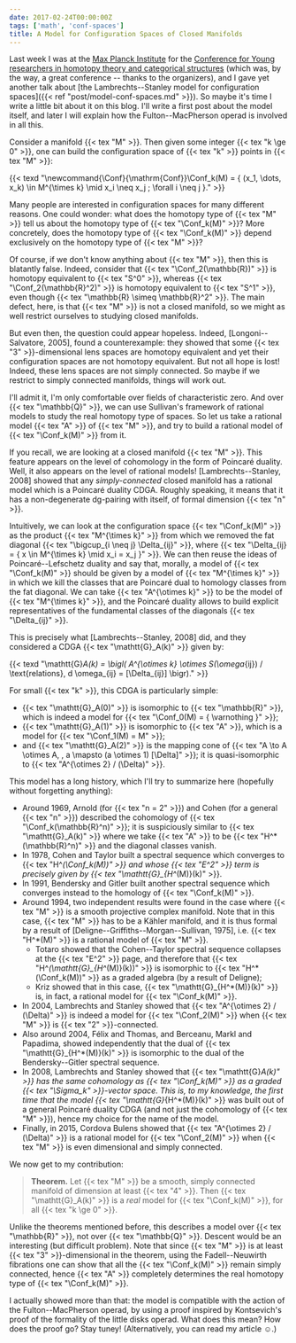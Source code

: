 ```yaml
---
date: 2017-02-24T00:00:00Z
tags: ['math', 'conf-spaces']
title: A Model for Configuration Spaces of Closed Manifolds
---
```


Last week I was at the [Max Planck Institute](https://www.mpim-bonn.mpg.de/) for the [Conference for Young researchers in homotopy theory and categorical structures](https://www.mpim-bonn.mpg.de/node/6791) (which was, by the way, a great conference -- thanks to the organizers), and I gave yet another talk about [the Lambrechts--Stanley model for configuration spaces]({{< ref "post/model-conf-spaces.md" >}}). So maybe it's time I write a little bit about it on this blog. I'll write a first post about the model itself, and later I will explain how the Fulton--MacPherson operad is involved in all this.
<!--more-->

Consider a manifold {{< tex "M" >}}. Then given some integer {{< tex "k \ge 0" >}}, one can build the configuration space of {{< tex "k" >}} points in {{< tex "M" >}}:

{{< texd "\newcommand{\Conf}{\mathrm{Conf}}\Conf_k(M) = \{ (x_1, \dots, x_k) \in M^{\times k} \mid x_i \neq x_j \; \forall i \neq j \}." >}}

Many people are interested in configuration spaces for many different reasons. One could wonder: what does the homotopy type of {{< tex "M" >}} tell us about the homotopy type of {{< tex "\Conf_k(M)" >}}? More concretely, does the homotopy type of {{< tex "\Conf_k(M)" >}} depend exclusively on the homotopy type of {{< tex "M" >}}?

Of course, if we don't know anything about {{< tex "M" >}}, then this is blatantly false. Indeed, consider that {{< tex "\Conf_2(\mathbb{R})" >}} is homotopy equivalent to {{< tex "S^0" >}}, whereas {{< tex "\Conf_2(\mathbb{R}^2)" >}} is homotopy equivalent to {{< tex "S^1" >}}, even though {{< tex "\mathbb{R} \simeq \mathbb{R}^2" >}}. The main defect, here, is that {{< tex "M" >}} is not a closed manifold, so we might as well restrict ourselves to studying closed manifolds.

But even then, the question could appear hopeless. Indeed, [Longoni--Salvatore, 2005], found a counterexample: they showed that some {{< tex "3" >}}-dimensional lens spaces are homotopy equivalent and yet their configuration spaces are not homotopy equivalent. But not all hope is lost! Indeed, these lens spaces are not simply connected. So maybe if we restrict to simply connected manifolds, things will work out.

I'll admit it, I'm only comfortable over fields of characteristic zero. And over {{< tex "\mathbb{Q}" >}}, we can use Sullivan's framework of rational models to study the real homotopy type of spaces. So let us take a rational model {{< tex "A" >}} of {{< tex "M" >}}, and try to build a rational model of {{< tex "\Conf_k(M)" >}} from it.

If you recall, we are looking at a closed manifold {{< tex "M" >}}. This feature appears on the level of cohomology in the form of Poincaré duality. Well, it also appears on the level of rational models! [Lambrechts--Stanley, 2008] showed that any *simply-connected* closed manifold has a rational model which is a Poincaré duality CDGA. Roughly speaking, it means that it has a non-degenerate dg-pairing with itself, of formal dimension {{< tex "n" >}}.

Intuitively, we can look at the configuration space {{< tex "\Conf_k(M)" >}} as the product {{< tex "M^{\times k}" >}} from which we removed the fat diagonal {{< tex "\bigcup_{i \neq j} \Delta_{ij}" >}}, where {{< tex "\Delta_{ij} = \{ x \in M^{\times k} \mid x_i = x_j \}" >}}. We can then reuse the ideas of Poincaré--Lefschetz duality and say that, morally, a model of {{< tex "\Conf_k(M)" >}} should be given by a model of {{< tex "M^{\times k}" >}} in which we kill the classes that are Poincaré dual to homology classes from the fat diagonal. We can take {{< tex "A^{\otimes k}" >}} to be the model of {{< tex "M^{\times k}" >}}, and the Poincaré duality allows to build explicit representatives of the fundamental classes of the diagonals {{< tex "\Delta_{ij}" >}}.

This is precisely what [Lambrechts--Stanley, 2008] did, and they considered a CDGA {{< tex "\mathtt{G}_A(k)" >}} given by:

{{< texd "\mathtt{G}_A(k) = \bigl( A^{\otimes k} \otimes S(\omega_{ij}) / \text{relations}, d \omega_{ij} = [\Delta_{ij}] \bigr)." >}}

For small {{< tex "k" >}}, this CDGA is particularly simple:

- {{< tex "\mathtt{G}_A(0)" >}} is isomorphic to {{< tex "\mathbb{R}" >}}, which is indeed a model for {{< tex "\Conf_0(M) = \{ \varnothing \}" >}};
- {{< tex "\mathtt{G}_A(1)" >}} is isomorphic to {{< tex "A" >}}, which is a model for {{< tex "\Conf_1(M) = M" >}};
- and {{< tex "\mathtt{G}_A(2)" >}} is the mapping cone of {{< tex "A \to A \otimes A, \, a \mapsto (a \otimes 1) [\Delta]" >}}; it is quasi-isomorphic to {{< tex "A^{\otimes 2} / (\Delta)" >}}.

This model has a long history, which I'll try to summarize here (hopefully without forgetting anything):

- Around 1969, Arnold (for {{< tex "n = 2" >}}) and Cohen (for a general {{< tex "n" >}}) described the cohomology of {{< tex "\Conf_k(\mathbb{R}^n)" >}}; it is suspiciously similar to {{< tex "\mathtt{G}_A(k)" >}} where we take {{< tex "A" >}} to be {{< tex "H^*(\mathbb{R}^n)" >}} and the diagonal classes vanish.
- In 1978, Cohen and Taylor built a spectral sequence which converges to {{< tex "H^*(\Conf_k(M))" >}} and whose {{< tex "E^2" >}} term is precisely given by {{< tex "\mathtt{G}_{H^*(M)}(k)" >}}.
- In 1991, Bendersky and Gitler built another spectral sequence which converges instead to the homology of {{< tex "\Conf_k(M)" >}}.
- Around 1994, two independent results were found in the case where {{< tex "M" >}} is a smooth projective complex manifold. Note that in this case, {{< tex "M" >}} has to be a Kähler manifold, and it is thus formal by a result of [Deligne--Griffiths--Morgan--Sullivan, 1975], i.e. {{< tex "H^*(M)" >}} is a rational model of {{< tex "M" >}}.
  - Totaro showed that the Cohen--Taylor spectral sequence collapses at the {{< tex "E^2" >}} page, and therefore that {{< tex "H^*(\mathtt{G}_{H^*(M)}(k))" >}} is isomorphic to {{< tex "H^*(\Conf_k(M))" >}} as a graded algebra (by a result of Deligne);
  - Kriz showed that in this case, {{< tex "\mathtt{G}_{H^*(M)}(k)" >}} is, in fact, a rational model for {{< tex "\Conf_k(M)" >}}.
- In 2004, Lambrechts and Stanley showed that {{< tex "A^{\otimes 2} / (\Delta)" >}} is indeed a model for {{< tex "\Conf_2(M)" >}} when {{< tex "M" >}} is {{< tex "2" >}}-connected.
- Also around 2004, Félix and Thomas, and Berceanu, Markl and Papadima, showed independently that the dual of {{< tex "\mathtt{G}_{H^*(M)}(k)" >}} is isomorphic to the dual of the Bendersky--Gitler spectral sequence.
- In 2008, Lambrechts and Stanley showed that {{< tex "\mathtt{G}_A(k)" >}} has the same cohomology as {{< tex "\Conf_k(M)" >}} as a graded {{< tex "\Sigma_k" >}}-vector space. This is, to my knowledge, the first time that the model {{< tex "\mathtt{G}_{H^*(M)}(k)" >}} was built out of a general Poincaré duality CDGA (and not just the cohomology of {{< tex "M" >}}), hence my choice for the name of the model.
- Finally, in 2015, Cordova Bulens showed that {{< tex "A^{\otimes 2} / (\Delta)" >}} is a rational model for {{< tex "\Conf_2(M)" >}} when {{< tex "M" >}} is even dimensional and simply connected.

We now get to my contribution:

> **Theorem.** Let {{< tex "M" >}} be a smooth, simply connected manifold of dimension at least {{< tex "4" >}}. Then {{< tex "\mathtt{G}_A(k)" >}} is a *real* model for {{< tex "\Conf_k(M)" >}}, for all {{< tex "k \ge 0" >}}.

Unlike the theorems mentioned before, this describes a model over {{< tex "\mathbb{R}" >}}, not over {{< tex "\mathbb{Q}" >}}. Descent would be an interesting (but difficult problem). Note that since {{< tex "M" >}} is at least {{< tex "3" >}}-dimensional in the theorem, using the Fadell--Neuwirth fibrations one can show that all the {{< tex "\Conf_k(M)" >}} remain simply connected, hence {{< tex "A" >}} completely determines the real homotopy type of {{< tex "\Conf_k(M)" >}}.

I actually showed more than that: the model is compatible with the action of the Fulton--MacPherson operad, by using a proof inspired by Kontsevich's proof of the formality of the little disks operad. What does this mean? How does the proof go? Stay tuney! (Alternatively, you can read my article ☺.)
